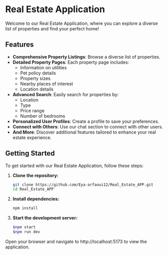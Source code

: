 # Real Estate Application

Welcome to our Real Estate Application, where you can explore a diverse list of properties and find your perfect home!

## Features

- **Comprehensive Property Listings**: Browse a diverse list of properties.
- **Detailed Property Pages**: Each property page includes:
  - Information on utilities
  - Pet policy details
  - Property sizes
  - Nearby places of interest
  - Location details
- **Advanced Search**: Easily search for properties by:
  - Location
  - Type
  - Price range
  - Number of bedrooms
- **Personalized User Profiles**: Create a profile to save your preferences.
- **Connect with Others**: Use our chat section to connect with other users.
- **And More**: Discover additional features tailored to enhance your real estate experience.

## Getting Started

To get started with our Real Estate Application, follow these steps:

1. **Clone the repository:**
   ```bash
   git clone https://github.com/Eya-arfaoui12/Real_Estate_APP.git
   cd Real_Estate_APP

2. **Install dependencies:**
    ```bash
    npm install
    
3. **Start the development server:**
   ```bash
   $npm start
   $npm run dev
   
  Open your browser and navigate to http://localhost:5173 to view the application.
